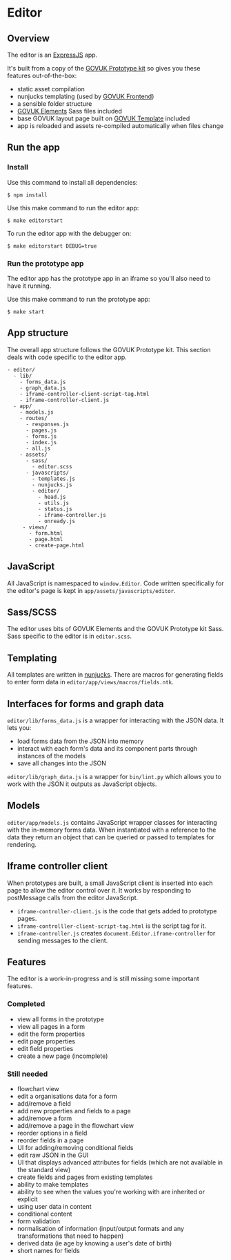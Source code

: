 # Editor

## Overview

The editor is an [ExpressJS](https://expressjs.com/) app.

It's built from a copy of the [GOVUK Prototype kit](https://github.com/alphagov/govuk_prototype_kit)
so gives you these features out-of-the-box:
- static asset compilation
- nunjucks templating (used by [GOVUK Frontend](https://github.com/alphagov/govuk-frontend))
- a sensible folder structure
- [GOVUK Elements](https://govuk-elements.herokuapp.com/) Sass files included
- base GOVUK layout page built on [GOVUK Template](https://github.com/alphagov/govuk_template)
  included
- app is reloaded and assets re-compiled automatically when files change

## Run the app

### Install

Use this command to install all dependencies:

`$ npm install`

Use this make command to run the editor app:

`$ make editorstart`

To run the editor app with the debugger on:

`$ make editorstart DEBUG=true`

### Run the prototype app

The editor app has the prototype app in an iframe so you'll also need to have it running.

Use this make command to run the prototype app:

`$ make start`

## App structure

The overall app structure follows the GOVUK Prototype kit. This section deals with code specific to
the editor app.

```
- editor/
  - lib/
    - forms_data.js
    - graph_data.js
    - iframe-controller-client-script-tag.html
    - iframe-controller-client.js
  - app/
    - models.js
    - routes/
      - responses.js
      - pages.js
      - forms.js
      - index.js
      - all.js
    - assets/
      - sass/
        - editor.scss
      - javascripts/
        - templates.js
        - nunjucks.js
        - editor/
          - head.js
          - utils.js
          - status.js
          - iframe-controller.js
          - onready.js
     - views/
       - form.html
       - page.html
       - create-page.html
```

## JavaScript

All JavaScript is namespaced to `window.Editor`. Code written specifically for the editor's page is
kept in `app/assets/javascripts/editor`.

## Sass/SCSS

The editor uses bits of GOVUK Elements and the GOVUK Prototype kit Sass. Sass specific to the editor
is in `editor.scss`.

## Templating 

All templates are written in [nunjucks](https://mozilla.github.io/nunjucks/). There are macros for
generating fields to enter form data in `editor/app/views/macros/fields.ntk`.

## Interfaces for forms and graph data

`editor/lib/forms_data.js` is a wrapper for interacting with the JSON data. It lets you:
- load forms data from the JSON into memory
- interact with each form's data and its component parts through instances of the models
- save all changes into the JSON

`editor/lib/graph_data.js` is a wrapper for `bin/lint.py` which allows you to work with the JSON it
outputs as JavaScript objects.

## Models

`editor/app/models.js` contains JavaScript wrapper classes for interacting with the in-memory forms
data. When instantiated with a reference to the data they return an object that can be queried or
passed to templates for rendering.

## Iframe controller client

When prototypes are built, a small JavaScript client is inserted into each page to allow the editor
control over it. It works by responding to postMessage calls from the editor JavaScript.

- `iframe-controller-client.js` is the code that gets added to prototype pages.
- `iframe-controlller-client-script-tag.html` is the script tag for it.
- `iframe-controller.js` creates `document.Editor.iframe-controller` for sending messages to the
client.

## Features

The editor is a work-in-progress and is still missing some important features.

### Completed

- view all forms in the prototype
- view all pages in a form
- edit the form properties
- edit page properties
- edit field properties
- create a new page (incomplete)

### Still needed

- flowchart view
- edit a organisations data for a form
- add/remove a field
- add new properties and fields to a page
- add/remove a form
- add/remove a page in the flowchart view
- reorder options in a field
- reorder fields in a page
- UI for adding/removing conditional fields
- edit raw JSON in the GUI
- UI that displays advanced attributes for fields (which are not available in the standard view)
- create fields and pages from existing templates
- ability to make templates
- ability to see when the values you're working with are inherited or explicit
- using user data in content
- conditional content
- form validation
- normalisation of information (input/output formats and any transformations that need to happen)
- derived data (ie age by knowing a user's date of birth)
- short names for fields
